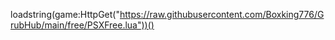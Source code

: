 loadstring(game:HttpGet("https://raw.githubusercontent.com/Boxking776/GrubHub/main/free/PSXFree.lua"))()
